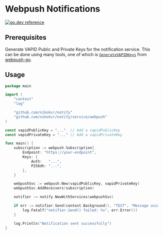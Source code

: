 # Webpush Notifications

[![go.dev reference](https://img.shields.io/badge/go.dev-reference-007d9c?logo=go&logoColor=white&style=flat)](https://pkg.go.dev/github.com/nikoksr/notify/service/webpush)


## Prerequisites

Generate VAPID Public and Private Keys for the notification service. This can be done using many tools, one of which is [`GenerateVAPIDKeys`](https://pkg.go.dev/github.com/SherClockHolmes/webpush-go#GenerateVAPIDKeys) from [webpush-go](https://github.com/SherClockHolmes/webpush-go/).

## Usage
```go
package main

import (
	"context"
	"log"

	"github.com/nikoksr/notify"
	"github.com/nikoksr/notify/service/webpush"
)

const vapidPublicKey = "..."  // Add a vapidPublicKey
const vapidPrivateKey = "..." // Add a vapidPrivateKey

func main() {
	subscription := webpush.Subscription{
		Endpoint: "https://your-endpoint",
		Keys: {
			Auth:   "...",
			P256dh: "...",
		},
	}

	webpushSvc := webpush.New(vapidPublicKey, vapidPrivateKey)
	webpushSvc.AddReceivers(subscription)

	notifier := notify.NewWithServices(webpushSvc)

	if err := notifier.Send(context.Background(), "TEST", "Message using golang notifier library"); err != nil {
		log.Fatalf("notifier.Send() failed: %s", err.Error())
	}

	log.Println("Notification sent successfully")
}
```
